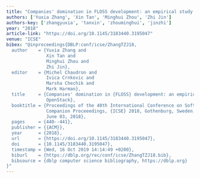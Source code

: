```yaml
---
title: "Companies' domination in FLOSS development: an empirical study of OpenStack"
authors: ['Yuxia Zhang', 'Xin Tan', 'Minghui Zhou', 'Zhi Jin']
authors-key: ['zhangyuxia', 'tanxin', 'zhouminghui', 'jinzhi']
year: "2018"
article-link: "https://doi.org/10.1145/3183440.3195047"
venue: "ICSE"
bibex: "@inproceedings{DBLP:conf/icse/ZhangTZJ18,
  author    = {Yuxia Zhang and
               Xin Tan and
               Minghui Zhou and
               Zhi Jin},
  editor    = {Michel Chaudron and
               Ivica Crnkovic and
               Marsha Chechik and
               Mark Harman},
  title     = {Companies' domination in {FLOSS} development: an empirical study of
               OpenStack},
  booktitle = {Proceedings of the 40th International Conference on Software Engineering:
               Companion Proceeedings, {ICSE} 2018, Gothenburg, Sweden, May 27 -
               June 03, 2018},
  pages     = {440--441},
  publisher = {{ACM}},
  year      = {2018},
  url       = {https://doi.org/10.1145/3183440.3195047},
  doi       = {10.1145/3183440.3195047},
  timestamp = {Wed, 16 Oct 2019 14:14:49 +0200},
  biburl    = {https://dblp.org/rec/conf/icse/ZhangTZJ18.bib},
  bibsource = {dblp computer science bibliography, https://dblp.org}
}"
---
```

